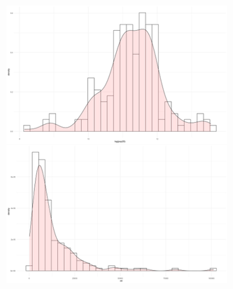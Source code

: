 

![](https://raw.githubusercontent.com/dloumeau/data100repository/main/Screen%20Shot%202021-03-16%20at%209.30.50%20PM.png)
![](https://raw.githubusercontent.com/dloumeau/data100repository/main/Screen%20Shot%202021-03-16%20at%209.32.02%20PM.png)

